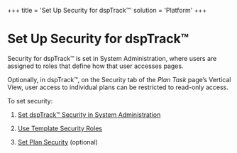+++
title = 'Set Up Security for dspTrack™'
solution = 'Platform'
+++

# Set Up Security for dspTrack™

Security for dspTrack™ is set in System Administration, where users are
assigned to roles that define how that user accesses pages.

Optionally, in dspTrack™, on the Security tab of the *Plan Task* page’s
Vertical View, user access to individual plans can be restricted to
read-only access.

To set security:

1.  [Set dspTrack™ Security in System
    Administration](Set_dspTrack_Security_Delivered_Security_Role.htm)

2.  <span class="MsoHyperlink">[Use Template Security
    Roles](Use_Template_Security_Roles.htm)</span>

3.  [Set Plan Security](Set_Plan_Security.htm) (optional)
